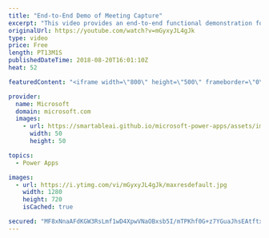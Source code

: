 ```yaml
---
title: "End-to-End Demo of Meeting Capture"
excerpt: "This video provides an end-to-end functional demonstration for the Meeting Capture PowerApp sample template.   Learn more: https://powerapps.microsoft.com/en-us/blog/capture-meetings-notes-like-a-pro/"
originalUrl: https://youtube.com/watch?v=mGyxyJL4gJk
type: video
price: Free
length: PT13M1S
publishedDateTime: 2018-08-20T16:01:10Z
heat: 52

featuredContent: "<iframe width=\"800\" height=\"500\" frameborder=\"0\" src=\"https://www.youtube.com/embed/mGyxyJL4gJk\" allow=\"accelerometer; autoplay; encrypted-media; gyroscope; picture-in-picture\" allowfullscreen></iframe>"

provider:
  name: Microsoft
  domain: microsoft.com
  images:
    - url: https://smartableai.github.io/microsoft-power-apps/assets/images/organizations/microsoft.com-50x50.jpg
      width: 50
      height: 50

topics:
  - Power Apps

images:
  - url: https://i.ytimg.com/vi/mGyxyJL4gJk/maxresdefault.jpg
    width: 1280
    height: 720
    isCached: true

secured: "MF8xNnaAFdKGW3RsLmf1wD4XpwVNaOBxsb5I/mTPKhf0G+z7YGuaJhsEAtftxnB5CiV0ZkwMO3IqI1qr8k5oVyXUcLeXIYA725XIk4vUZvKeZYAiH4sRzMQcgYapHz/65D9DK42QD5YiQnL5ViajQMBN1Sqqi1zASUTM6WjyX58iIVg7r+j4dKBkc4Wl8UT3QQkywpgaQM3ARvubCXsGbH4pYJMkO+hWPKwPYBBtbYHyY9wDFP8rh0+WVOhYX92WkiNYTT6zwOKyLsaaoykjtn7MujE0EiD44JspNRrjzfqhZkGv/s0r59miD3bbXQ+Fi9pA5WzyC3dPn/4N4Fdz57RZryRCZHGku/0XpHB9G+JJQBtoQ2HJYLa9SJk5Bt/x4sXpUAu6UxAG+rybN6MqBNaSiZ6/OttqALGTOLp88bg=;Aqq1k5uQbPrcmTbjERfjfw=="
---
```


